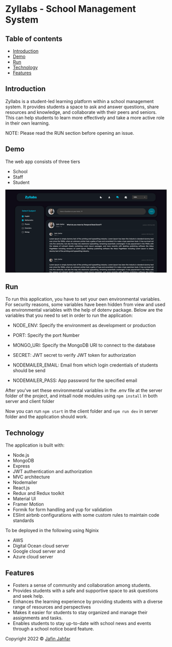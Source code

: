 # Zyllabs - School Management System

## Table of contents

- [Introduction](#introduction)
- [Demo](#demo)
- [Run](#run)
- [Technology](#technology)
- [Features](#features)


## Introduction

Zyllabs is a student-led learning platform within a school management system. It provides students a space to ask and answer questions, share resources and knowledge, and collaborate with their peers and seniors. This can help students to learn more effectively and take a more active role in their own learning.

NOTE: Please read the RUN section before opening an issue.

## Demo

The web app consists of three tiers
 - School
 - Staff
 - Student

![This is an image](/zyllabs.png)
## Run

To run this application, you have to set your own environmental variables. For security reasons, some variables have been hidden from view and used as environmental variables with the help of dotenv package. Below are the variables that you need to set in order to run the application:

- NODE_ENV: Specify the environment as development or production

- PORT: Specify the port Number

- MONGO_URI: Specify the MongoDB URI to connect to the database

- SECRET: JWT secret to verify JWT token for authorization

- NODEMAILER_EMAIL: Email from which login credentials of students should be send

- NODEMAILER_PASS: App password for the specified email

After you've set these environmental variables in the .env file at the server folder of the project, and intsall node modules using  `npm install` in both server and client folder

Now you can run `npm start` in the client folder and `npm run dev` in server folder and the application should work.

## Technology

The application is built with:

- Node.js 
- MongoDB
- Express 
- JWT authentication and authorization
- MVC architecture
- Nodemailer
- React.js
- Redux and Redux toolkit
- Material UI
- Framer Motion
- Formik for form handling and yup for validation
- ESlint airbnb configurations with some custom rules to maintain code standards

To be deployed in the following using Nginix
  - AWS
  - Digital Ocean cloud server
  - Google cloud server and
  - Azure cloud server 

## Features

- Fosters a sense of community and collaboration among students.
- Provides students with a safe and supportive space to ask questions and seek help.
- Enhances the learning experience by providing students with a diverse range of resources and perspectives
- Makes it easier for students to stay organized and manage their assignments and tasks.
- Enables students to stay up-to-date with school news and events through a school notice board feature.



 Copyright 2022 © [Jafin Jahfar](https://github.com/jafin01)
